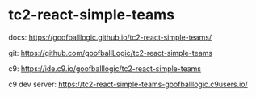 # tc2-react-simple-teams

docs: https://goofballlogic.github.io/tc2-react-simple-teams/

git: https://github.com/goofballLogic/tc2-react-simple-teams

c9: https://ide.c9.io/goofballlogic/tc2-react-simple-teams

c9 dev server: https://tc2-react-simple-teams-goofballlogic.c9users.io/